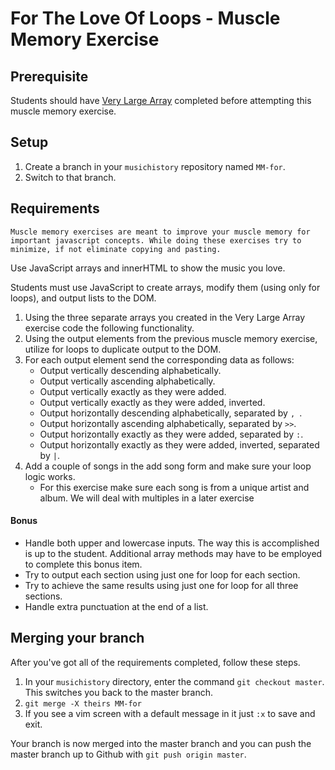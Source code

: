 # For The Love Of Loops - Muscle Memory Exercise

## Prerequisite
Students should have [Very Large Array](SP_MM_ARRAYS.md) completed before attempting this muscle memory exercise.

## Setup

1. Create a branch in your `musichistory` repository named `MM-for`.
1. Switch to that branch.

## Requirements

`Muscle memory exercises are meant to improve your muscle memory for important javascript concepts. While doing these exercises try to minimize, if not eliminate copying and pasting.`

Use JavaScript arrays and innerHTML to show the music you love.

Students must use JavaScript to create arrays, modify them (using only for loops), and output lists to the DOM.

1. Using the three separate arrays you created in the Very Large Array exercise code the following functionality.
1. Using the output elements from the previous muscle memory exercise, utilize for loops to duplicate output to the DOM.
1. For each output element send the corresponding data as follows:
    *   Output vertically descending alphabetically.
    *   Output vertically ascending alphabetically.
    *   Output vertically exactly as they were added.
    *   Output vertically exactly as they were added, inverted.
    *   Output horizontally descending alphabetically, separated by `, `.
    *   Output horizontally ascending alphabetically, separated by ` >> `.
    *   Output horizontally exactly as they were added, separated by ` : `.
    *   Output horizontally exactly as they were added, inverted, separated by ` | `.
1. Add a couple of songs in the add song form and make sure your loop logic works.
    -   For this exercise make sure each song is from a unique artist and album. We will deal with multiples in a later exercise

#### Bonus
*   Handle both upper and lowercase inputs. The way this is accomplished is up to the student. Additional array methods may have to be employed to complete this bonus item.
*   Try to output each section using just one for loop for each section.
*   Try to achieve the same results using just one for loop for all three sections.
*   Handle extra punctuation at the end of a list.


## Merging your branch

After you've got all of the requirements completed, follow these steps.

1. In your `musichistory` directory, enter the command `git checkout master`. This switches you back to the master branch.
1. `git merge -X theirs MM-for`
1. If you see a vim screen with a default message in it just `:x` to save and exit.

Your branch is now merged into the master branch and you can push the master branch up to Github with `git push origin master`.
